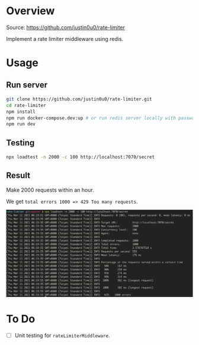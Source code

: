 # Overview

Source: https://github.com/justin0u0/rate-limiter

Implement a rate limiter middleware using redis.

# Usage

## Run server

```bash
git clone https://github.com/justin0u0/rate-limiter.git
cd rate-limiter
npm install
npm run docker-compose.dev:up # or run redis server locally with password='password'
npm run dev
```

## Testing
```bash
npx loadtest -n 2000 -c 100 http://localhost:7070/secret
```

## Result

Make 2000 requests within an hour.

We get `total errors 1000 => 429 Too many requests`.

![](/assets/rate-limiter-test.png)

# To Do

- [ ] Unit testing for `rateLimiterMiddleware`.
